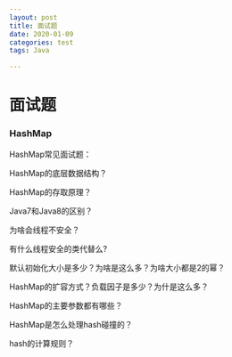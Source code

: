 ```yaml
---
layout: post
title: 面试题
date: 2020-01-09
categories: test
tags: Java

---
```


# 面试题

### HashMap

HashMap常见面试题：

HashMap的底层数据结构？

HashMap的存取原理？

Java7和Java8的区别？

为啥会线程不安全？

有什么线程安全的类代替么?

默认初始化大小是多少？为啥是这么多？为啥大小都是2的幂？

HashMap的扩容方式？负载因子是多少？为什是这么多？

HashMap的主要参数都有哪些？

HashMap是怎么处理hash碰撞的？

hash的计算规则？